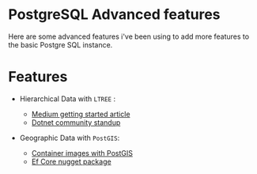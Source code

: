 # PostgreSQL Advanced features

Here are some advanced features i've been using to add more features to the basic Postgre SQL instance.


# Features 

- Hierarchical Data with `LTREE` :
  - [Medium getting started article](https://medium.com/learning-sql/working-with-hierarchical-data-in-postgres-d92e86464c41)
  - [Dotnet community standup](https://learn.microsoft.com/en-us/shows/dotnet-community-standups/dotnet-data-community-standup-using-hierarchical-data-in-sql-server-and-postgresql-with-ef-core?source=recommendations)

- Geographic Data with `PostGIS`:
  - [Container images with PostGIS](https://github.com/postgis/docker-postgis)
  - [Ef Core nugget package](https://www.nuget.org/packages/Npgsql.EntityFrameworkCore.PostgreSQL.NetTopologySuite)